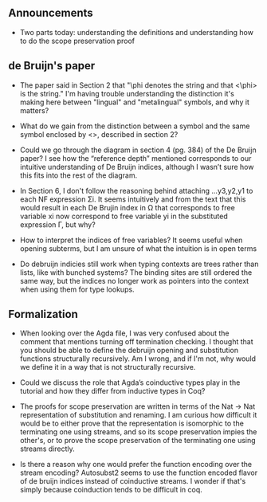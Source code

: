 Announcements
-------------

* Two parts today: understanding the definitions and understanding how to do
  the scope preservation proof

de Bruijn's paper
-----------------

* The paper said in Section 2 that "\phi denotes the string and that <\phi> is
  the string." I'm having trouble understanding the distinction it's making
  here between "lingual" and "metalingual" symbols, and why it matters?
  
* What do we gain from the distinction between a symbol and the same symbol
  enclosed by <>, described in section 2?

* Could we go through the diagram in section 4 (pg. 384) of the De Bruijn
  paper? I see how the “reference depth” mentioned corresponds to our
  intuitive understanding of De Bruijn indices, although I wasn’t sure how
  this fits into the rest of the diagram.

* In Section 6, I don't follow the reasoning behind attaching ...y3,y2,y1 to
  each NF expression Σi. It seems intuitively and from the text that this
  would result in each De Brujin index in Ω that corresponds to free variable
  xi now correspond to free variable yi in the substituted expression Γ, but
  why?

* How to interpret the indices of free variables? It seems useful when opening
  subterms, but I am unsure of what the intuition is in open terms

* Do debruijn indicies still work when typing contexts are trees rather than
  lists, like with bunched systems? The binding sites are still ordered the
  same way, but the indices no longer work as pointers into the context when
  using them for type lookups.

Formalization
------------

* When looking over the Agda file, I was very confused about the comment that
  mentions turning off termination checking. I thought that you should be able
  to define the debruijn opening and substitution functions structurally
  recursively. Am I wrong, and if I'm not, why would we define it in a way
  that is not structurally recursive.

* Could we discuss the role that Agda’s coinductive types play in the tutorial
  and how they differ from inductive types in Coq?

* The proofs for scope preservation are written in terms of the Nat -> Nat
  representation of substitution and renaming. I am curious how difficult it
  would be to either prove that the representation is isomorphic to the
  terminating one using streams, and so its scope preservation impies the
  other's, or to prove the scope preservation of the terminating one using
  streams directly.

* Is there a reason why one would prefer the function encoding over the stream
  encoding? Autosubst2 seems to use the function encoded flavor of de bruijn
  indices instead of coinductive streams. I wonder if that's simply because
  coinduction tends to be difficult in coq.
